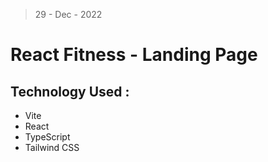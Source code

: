 > 29 - Dec - 2022

# React Fitness - Landing Page

## Technology Used :
* Vite
* React 
* TypeScript
* Tailwind CSS
